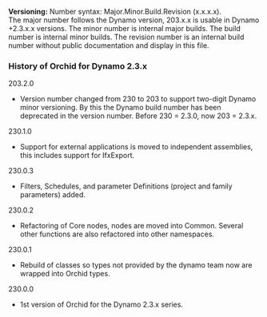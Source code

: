 ﻿**Versioning:** Number syntax: Major.Minor.Build.Revision (x.x.x.x).  
The major number follows the Dynamo version, 203.x.x is usable in Dynamo +2.3.x.x versions. The minor number is internal major builds. The build number is internal minor builds. The revision number is an internal build number without public documentation and display in this file.  
  
### History of Orchid for Dynamo 2.3.x  
  
203.2.0  
- Version number changed from 230 to 203 to support two-digit Dynamo minor versioning. By this the Dynamo build number has been deprecated in the version number. Before 230 = 2.3.0, now 203 = 2.3.x.  
  
230.1.0  
- Support for external applications is moved to independent assemblies, this includes support for IfxExport.  
  
230.0.3  
- Filters, Schedules, and parameter Definitions (project and family parameters) added.  
  
230.0.2  
- Refactoring of Core nodes, nodes are moved into Common. Several other functions are also refactored into other namespaces.  
  
230.0.1  
- Rebuild of classes so types not provided by the dynamo team now are wrapped into Orchid types.  
  
230.0.0  
- 1st version of Orchid for the Dynamo 2.3.x series.  
